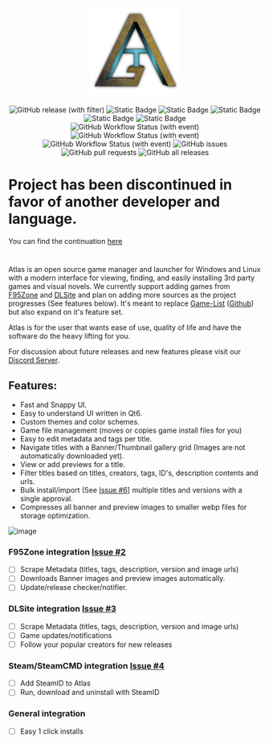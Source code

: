 <div align="center">
  <a href="https://atlas-gamesdb.com/">
    <img height="180px" src="https://github.com/KJNeko/Atlas/blob/master/atlas/assets/Atlas_logo_v2.svg" alt="atlas logo">
  </a>
  
![GitHub release (with filter)](https://img.shields.io/github/v/release/KJNeko/Atlas?style=flat&logo=github&logoColor=white&label=)
![Static Badge](https://img.shields.io/badge/-C++20-3F63B3.svg?style=flat&logo=C%2B%2B&logoColor=white")
![Static Badge](https://img.shields.io/badge/-Windows-6E46A2.svg?style=flat&logo=windows-11&logoColor=white)
![Static Badge](https://img.shields.io/badge/-Linux-9C2A91.svg?style=flat&logo=linux&logoColor=white)
![Static Badge](https://img.shields.io/badge/MinGW%2013+%20-flag.svg?color=555555&style=flat&logo=cmake&logoColor=white&label=)
![Static Badge](https://img.shields.io/badge/-docs-green.svg?logo=Wikipedia)
<br>
![GitHub Workflow Status (with event)](https://img.shields.io/github/actions/workflow/status/KJNeko/Atlas/.github%2Fworkflows%2Frelease.yml?event=push&label=release)
![GitHub Workflow Status (with event)](https://img.shields.io/github/actions/workflow/status/KJNeko/Atlas/.github%2Fworkflows%2Fpr-test-build.yml?event=push&label=pr)
![GitHub Workflow Status (with event)](https://img.shields.io/github/actions/workflow/status/KJNeko/Atlas/.github%2Fworkflows%2Fnightly.yml?event=push&label=nightly)
![GitHub issues](https://img.shields.io/github/issues/KJNeko/Atlas)
![GitHub pull requests](https://img.shields.io/github/issues-pr-raw/KJNeko/Atlas?label=pull%20request)
![GitHub all releases](https://img.shields.io/github/downloads/KJNeko/Atlas/total)
</div>


# Project has been discontinued in favor of another developer and language.
You can find the continuation [here](https://github.com/towerwatchman/Atlas)

#
Atlas is an open source game manager and launcher for Windows and Linux with a modern interface for viewing, finding, and easily installing 3rd party games and visual novels.
We currently support adding games from [F95Zone](https://f95zone.to/) and [DLSite](https://www.dlsite.com/) and plan on adding more sources as the project progresses (See features below).
It's meant to replace [Game-List](https://www.game-list.org) ([Github](https://github.com/game-list/game-list)) but also expand on it's feature set.

Atlas is for the user that wants ease of use, quality of life and have the software do the heavy lifting for you.

For discussion about future releases and new features please visit our [Discord Server](https://discord.gg/XpTHvYbYyz).

## Features:
- Fast and Snappy UI.
- Easy to understand UI written in Qt6.
- Custom themes and color schemes.
- Game file management (moves or copies game install files for you)
- Easy to edit metadata and tags per title.
- Navigate titles with a Banner/Thumbnail gallery grid (Images are not automatically downloaded yet).
- View or add previews for a title.
- Filter titles based on titles, creators, tags, ID's, description contents and urls.
- Bulk install/import (See [Issue #6](https://github.com/KJNeko/Atlas/issues/6)] multiple titles and versions with a single approval.
- Compresses all banner and preview images to smaller webp files for storage optimization.

![image](https://github.com/KJNeko/Atlas/assets/36950324/4063b991-4e36-43dc-b695-6bf85b782770)

### F95Zone integration [Issue #2](https://github.com/KJNeko/Atlas/issues/2)
- [ ] Scrape Metadata (titles, tags, description, version and image urls)
- [ ] Downloads Banner images and preview images automatically.
- [ ] Update/release checker/notifier.

### DLSite integration [Issue #3](https://github.com/KJNeko/Atlas/issues/3)
- [ ] Scrape Metadata (titles, tags, description, version and image urls)
- [ ] Game updates/notifications
- [ ] Follow your popular creators for new releases

### Steam/SteamCMD integration [Issue #4](https://github.com/KJNeko/Atlas/issues/4)
- [ ] Add SteamID to Atlas
- [ ] Run, download and uninstall with SteamID

### General integration
- [ ] Easy 1 click installs
